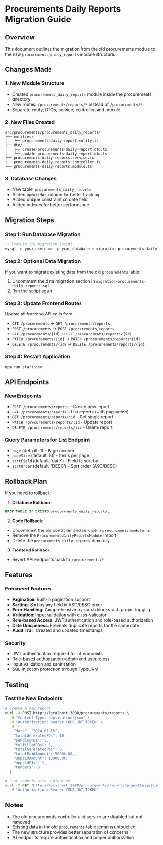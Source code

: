 # Procurements Daily Reports Migration Guide

## Overview
This document outlines the migration from the old procurements module to the new `procurements_daily_reports` module structure.

## Changes Made

### 1. New Module Structure
- Created `procurements_daily_reports` module inside the procurements directory
- New routes: `/procurements/reports/*` instead of `/procurements/*`
- Separate entity, DTOs, service, controller, and module

### 2. New Files Created
```
src/procurements/procurements_daily_reports/
├── entities/
│   └── procurements-daily-report.entity.ts
├── dto/
│   ├── create-procurements-daily-report.dto.ts
│   └── update-procurements-daily-report.dto.ts
├── procurements-daily-reports.service.ts
├── procurements-daily-reports.controller.ts
└── procurements-daily-reports.module.ts
```

### 3. Database Changes
- New table: `procurements_daily_reports`
- Added `updatedAt` column for better tracking
- Added unique constraint on date field
- Added indexes for better performance

## Migration Steps

### Step 1: Run Database Migration
```sql
-- Execute the migration script
mysql -u your_username -p your_database < migration-procurements-daily-reports.sql
```

### Step 2: Optional Data Migration
If you want to migrate existing data from the old `procurements` table:
1. Uncomment the data migration section in `migration-procurements-daily-reports.sql`
2. Run the script again

### Step 3: Update Frontend Routes
Update all frontend API calls from:
- `GET /procurements` → `GET /procurements/reports`
- `POST /procurements` → `POST /procurements/reports`
- `GET /procurements/{id}` → `GET /procurements/reports/{id}`
- `PATCH /procurements/{id}` → `PATCH /procurements/reports/{id}`
- `DELETE /procurements/{id}` → `DELETE /procurements/reports/{id}`

### Step 4: Restart Application
```bash
npm run start:dev
```

## API Endpoints

### New Endpoints
- `POST /procurements/reports` - Create new report
- `GET /procurements/reports` - List reports (with pagination)
- `GET /procurements/reports/:id` - Get single report
- `PATCH /procurements/reports/:id` - Update report
- `DELETE /procurements/reports/:id` - Delete report

### Query Parameters for List Endpoint
- `page` (default: 1) - Page number
- `pageSize` (default: 10) - Items per page
- `sortField` (default: 'date') - Field to sort by
- `sortOrder` (default: 'DESC') - Sort order (ASC/DESC)

## Rollback Plan

If you need to rollback:

1. **Database Rollback**:
```sql
DROP TABLE IF EXISTS procurements_daily_reports;
```

2. **Code Rollback**:
- Uncomment the old controller and service in `procurements.module.ts`
- Remove the `ProcurementsDailyReportsModule` import
- Delete the `procurements_daily_reports` directory

3. **Frontend Rollback**:
- Revert API endpoints back to `/procurements/*`

## Features

### Enhanced Features
- **Pagination**: Built-in pagination support
- **Sorting**: Sort by any field in ASC/DESC order
- **Error Handling**: Comprehensive try-catch blocks with proper logging
- **Validation**: Input validation with class-validator
- **Role-based Access**: JWT authentication and role-based authorization
- **Date Uniqueness**: Prevents duplicate reports for the same date
- **Audit Trail**: Created and updated timestamps

### Security
- JWT authentication required for all endpoints
- Role-based authorization (admin and user roles)
- Input validation and sanitization
- SQL injection protection through TypeORM

## Testing

### Test the New Endpoints
```bash
# Create a new report
curl -X POST http://localhost:3000/procurements/reports \
  -H "Content-Type: application/json" \
  -H "Authorization: Bearer YOUR_JWT_TOKEN" \
  -d '{
    "date": "2024-01-15",
    "totalGeneratedPOs": 10,
    "pendingPOs": 5,
    "fulfilledPOs": 5,
    "totalGeneratedPIs": 8,
    "totalPaidAmount": 50000.00,
    "unpaidAmount": 10000.00,
    "unpaidPIs": 2,
    "tenders": 3
  }'

# List reports with pagination
curl -X GET "http://localhost:3000/procurements/reports?page=1&pageSize=10&sortField=date&sortOrder=DESC" \
  -H "Authorization: Bearer YOUR_JWT_TOKEN"
```

## Notes
- The old procurements controller and service are disabled but not removed
- Existing data in the old `procurements` table remains untouched
- The new structure provides better separation of concerns
- All endpoints require authentication and proper authorization 
